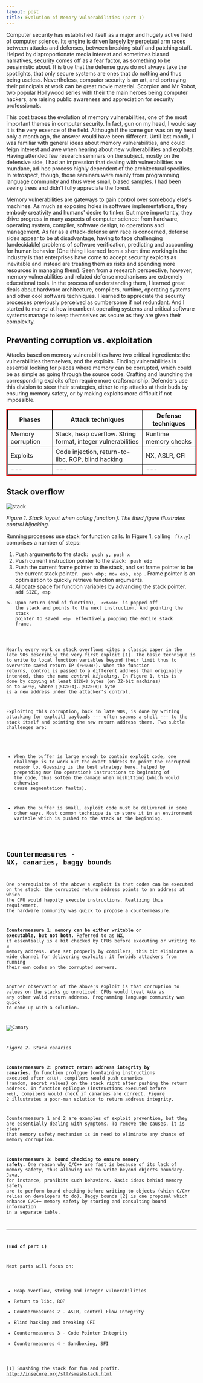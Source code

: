 ```yaml
---
layout: post
title: Evolution of Memory Vulnerabilities (part 1)
---
```


Computer security has established itself as a major and hugely active field of computer science. Its engine
is driven largely by perpetual arm races between attacks and defenses, between breaking stuff and patching stuff. Helped
by disproportionate media interest and sometimes biased narratives, security comes off as a fear factor, as something to
be pessimistic about. It is true that the defense guys do not always take the spotlights, that only secure systems are
ones that do nothing and thus being useless. Nevertheless, computer security is an art, and portraying their principals
at work can be great movie material. Scorpion and Mr Robot, two popular Hollywood series with their the main
heroes being computer hackers, are raising public awareness and appreciation for security professionals.  

This post traces the evolution of memory vulnerabilities, one of the most important themes in computer security. In
fact, gun on my head, I would say it is **the** very essence of the field. Although if the same gun was on my head only
a month ago, the answer would have been different. Until last month, I was familiar with general ideas about memory
vulnerabilities, and could feign interest and awe when hearing about new vulnerabilities and exploits. Having attended
few research seminars on the subject, mostly on the defensive side, I had an impression that dealing with
vulnerabilities are mundane, ad-hoc process highly dependent of the architectural specifics. In retrospect, though,
those seminars were mainly from programming language community and thus were small, biased samples. I had been seeing
trees and didn't fully appreciate the forest.     

Memory vulnerabilities are gateways to gain control over somebody else's machines. As much as exposing holes in software
implementations, they embody creativity and humans' desire to tinker. But more importantly, they drive progress in many
aspects of computer science: from hardware, operating system, compiler, software design, to operations and management.
As far as a attack-defense arm race is concerned, defense sides appear to be at disadvantage, having to face 
challenging (undecidable) problems of software verification, predicting and accounting for human behavior (One thing I
learned from a short time working in the industry is that enterprises have come to accept security exploits as inevitable and
instead are treating them as risks and spending more resources in managing them). Seen from a research perspective,
however, memory vulnerabilities and related defense mechanisms are extremely educational tools. In the process of
understanding them, I learned great deals about hardware architecture, compilers, runtime, operating systems and other
cool software techniques.  I learned to appreciate the security processes previously perceived  as cumbersome if not
redundant. And I started to marvel at how incumbent operating systems and critical software systems manage to keep
themselves as secure as they are given their complexity.  

## Preventing corruption vs. exploitation 
Attacks based on memory vulnerabilities have two critical ingredients: the vulnerabilities themselves, and the
exploits. Finding vulnerabilities is essential looking for places where memory can be corrupted, which could
be as simple as going through the source code. Crafting and launching the corresponding exploits often require
more craftsmanship. Defenders use this division to steer their strategies, either to nip attacks at their buds
by ensuring memory safety, or by making exploits more difficult if not impossible.  

<style>
table{
      border-collapse: collapse;
          border-spacing: 2px;
              border:2px solid #ff0000;
}

th{
      border:2px solid #000000;
}

td{
      border:1px solid #000000;
}
</style>
|**Phases** | **Attack techniques** | **Defense techniques** |
|---|---|---|
| Memory corruption | Stack, heap overflow. String format, integer vulnerabilities | Runtime memory checks |
| Exploits | Code injection, return-to-libc, ROP, blind hacking | NX, ASLR, CFI |
|---|---|---|


## Stack overflow

 ![stack](../images/stack.jpg) 

 *Figure 1. Stack layout when calling function f. The third figure illustrates control hijacking.* 

Running processes use stack for function calls. In Figure 1, calling <code> f(x,y) </code> comprises a number
of steps:

1. Push arguments to the stack: <code> push y, push x </code>
2. Push current instruction pointer to the stack: <code> push eip </code>
3. Push the current frame pointer to the stack, and set frame pointer to be the current stack pointer. <code>
push ebp;  mov esp, ebp </code>. Frame pointer is an optimization to quickly retrieve function arguments. 
4. Allocate space for function variables by advancing the stack pointer. <code> add SIZE, esp 
5. Upon return (end of function), <code> retaddr </code> is popped off the stack and points to the next
instruction. And pointing the stack pointer to saved <code> ebp </code> effectively popping the entire stack
frame. 

Nearly every work on stack overflows cites a classic paper in the late 90s describing the very first exploit
[1]. The basic technique is to write to local function variables beyond their limit thus to overwrite saved
return IP (<code>retaddr</code>). When the function returns, control is passed to a different address than
originally intended, thus the name _control hijacking_. In Figure 1, this is done by copying at least
<code>SIZE+8</code> bytes (on 32-bit machines) on to <code>array</code>, where
<code>[[SIZE+4]..[SIZE+8])</code> byte is a new address under the attacker's control. 

Exploiting this corruption, back in late 90s, is done by writing attacking (or exploit) payloads --- often
spawns a shell --- to the stack itself and pointing the new return address there. Two subtle challenges are:

+ When the buffer is large enough to contain exploit code, one challenge is to work out the exact address to
point the corrupted <code>retaddr</code> to. Guessing is the best strategy here, helped by prepending
<code>NOP</code> (no operation) instructions to beginning of the code, thus soften the damage when mishitting
(which would otherwise cause segmentation faults).

+ When the buffer is small, exploit code must be delivered in some other ways. Most common technique is to
store it in an environment variable which is pushed to the stack at the beginning.  

## Countermeasures - NX, canaries, baggy bounds
One prerequisite of the above's exploit is that codes can be executed on the stack: the corrupted return
address points to an address at which the CPU would happily execute instructions. Realizing this requirement,
the hardware community was quick to propose a countermeasure. 

**Countermeasure 1: memory can be either writable or executable, but not both.** Referred to as **NX**, it
essentially is a bit checked by CPUs before executing or writing to a memory address. When set properly by
compilers, this bit eliminates a wide channel for delivering exploits: it forbids attackers from running their
own codes on the corrupted servers.

Another observation of the above's exploit is that corruption to values on the stacks go unnoticed: CPUs would
treat <code>AAAA</code> as any other valid return address. Programming language community was quick to come up
with a solution. 

![Canary](../images/canary.jpg)

*Figure 2. Stack canaries*

**Countermeasure 2: protect return address integrity by canaries.** In function prologue (containing
instructions executed after <code>call</code>), compilers would push canaries (random, secret values) on the
stack right after pushing the return address. In function epilogue (instructions executed before
<code>ret</code>), compilers would check if canaries are correct. Figure 2 illustrates a poor-man solution to
return address integrity. 

Countermeasure 1 and 2 are examples of exploit prevention, but they are essentially dealing with symptoms. To
remove the causes, it is clear that memory safety mechanism is in need to eliminate any chance of memory
corruption. 

**Countermeasure 3: bound checking to ensure memory safety.** One reason why C/C++ are fast is because of its
lack of memory safety, thus allowing one to write beyond objects boundary. Java, for instance, prohibits such
behaviors. Basic ideas behind memory safety are to perform bound checking before writing to objects (which
C/C++ relies on developers to do). Baggy bounds [2] is one proposal which enhance C/C++ memory safety by
storing and consulting bound information in a separate table. 

---
**(End of part 1)**

Next parts will focus on:

+ Heap overflow, string and integer vulnerabilities 
+ Return to libc, ROP 
+ Countermeasures 2 - ASLR, Control Flow Integrity
+ Blind hacking and breaking CFI
+ Countermeasures 3 - Code Pointer Integrity
+ Countermeasures 4 - Sandboxing, SFI

[1] Smashing the stack for fun and profit. http://insecure.org/stf/smashstack.html

